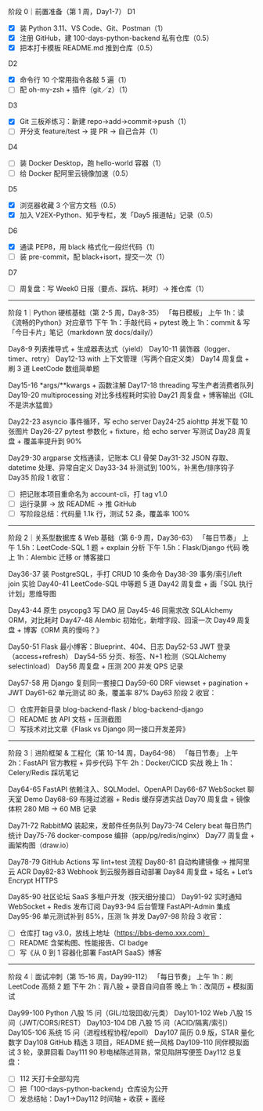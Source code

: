 阶段 0｜前置准备（第 1 周，Day1-7）
D1
- [X] 装 Python 3.11、VS Code、Git、Postman（1）
- [X] 注册 GitHub，建 100-days-python-backend 私有仓库（0.5）
- [X] 把本打卡模板 README.md 推到仓库（0.5）

D2
- [X] 命令行 10 个常用指令各敲 5 遍（1）
- [ ] 配 oh-my-zsh + 插件（git／z）（1）

D3
- [X] Git 三板斧练习：新建 repo→add→commit→push（1）
- [ ] 开分支 feature/test → 提 PR → 自己合并（1）

D4
- [ ] 装 Docker Desktop，跑 hello-world 容器（1）
- [ ] 给 Docker 配阿里云镜像加速（0.5）

D5
- [x] 浏览器收藏 3 个官方文档（0.5）
- [x] 加入 V2EX-Python、知乎专栏，发「Day5 报道帖」记录（0.5）

D6
- [x] 通读 PEP8，用 black 格式化一段烂代码（1）
- [ ] 装 pre-commit，配 black+isort，提交一次（1）

D7
- [ ] 周复盘：写 Week0 日报（要点、踩坑、耗时）→ 推仓库（1）

---

阶段 1｜Python 硬核基础（第 2-5 周，Day8-35）
「每日模板」
上午 1h：读《流畅的Python》对应章节
下午 1h：手敲代码 + pytest
晚上 1h：commit & 写「今日卡片」笔记（markdown 放 docs/daily/）

Day8-9  列表推导式 + 生成器表达式（yield）
Day10-11 装饰器（logger、timer、retry）
Day12-13 with 上下文管理（写两个自定义类）
Day14 周复盘 + 刷 3 道 LeetCode 数组简单题

Day15-16 *args/**kwargs + 函数注解
Day17-18 threading 写生产者消费者队列
Day19-20 multiprocessing 对比多线程耗时实验
Day21 周复盘 + 博客输出《GIL 不是洪水猛兽》

Day22-23 asyncio 事件循环，写 echo server
Day24-25 aiohttp 并发下载 10 张图片
Day26-27 pytest 参数化 + fixture，给 echo server 写测试
Day28 周复盘 + 覆盖率提升到 90%

Day29-30 argparse 文档通读，记账本 CLI 骨架
Day31-32 JSON 存取、datetime 处理、异常自定义
Day33-34 补测试到 100%，补黑色/排序钩子
Day35 阶段 1 收官：
- [ ] 把记账本项目重命名为 account-cli，打 tag v1.0
- [ ] 运行录屏 → 放 README → 推 GitHub
- [ ] 写阶段总结：代码量 1.1k 行，测试 52 条，覆盖率 100%

---

阶段 2｜关系型数据库 & Web 基础（第 6-9 周，Day36-63）
「每日节奏」
上午 1.5h：LeetCode-SQL 1 题 + explain 分析
下午 1.5h：Flask/Django 代码
晚上 1h：Alembic 迁移 or 博客接口

Day36-37 装 PostgreSQL，手打 CRUD 10 条命令
Day38-39 事务/索引/left join 实验
Day40-41 LeetCode-SQL 中等题 5 道
Day42 周复盘 + 画「SQL 执行计划」思维导图

Day43-44 原生 psycopg3 写 DAO 层
Day45-46 同需求改 SQLAlchemy ORM，对比耗时
Day47-48 Alembic 初始化，新增字段、回滚一次
Day49 周复盘 + 博客《ORM 真的慢吗？》

Day50-51 Flask 最小博客：Blueprint、404、日志
Day52-53 JWT 登录（access+refresh）
Day54-55 分页、标签、N+1 检测（SQLAlchemy selectinload）
Day56 周复盘 + 压测 200 并发 QPS 记录

Day57-58 用 Django 复刻同一套接口
Day59-60 DRF viewset + pagination + JWT
Day61-62 单元测试 80 条，覆盖率 87%
Day63 阶段 2 收官：
- [ ] 仓库开新目录 blog-backend-flask / blog-backend-django
- [ ] README 放 API 文档 + 压测截图
- [ ] 写技术对比文章《Flask vs Django 同一接口开发差异》

---

阶段 3｜进阶框架 & 工程化（第 10-14 周，Day64-98）
「每日节奏」
上午 2h：FastAPI 官方教程 + 异步代码
下午 2h：Docker/CICD 实战
晚上 1h：Celery/Redis 踩坑笔记

Day64-65 FastAPI 依赖注入、SQLModel、OpenAPI
Day66-67 WebSocket 聊天室 Demo
Day68-69 布隆过滤器 + Redis 缓存穿透实战
Day70 周复盘 + 镜像体积 280 MB → 60 MB 记录

Day71-72 RabbitMQ 装起来，发邮件任务队列
Day73-74 Celery beat 每日热门统计
Day75-76 docker-compose 编排（app/pg/redis/nginx）
Day77 周复盘 + 画架构图（draw.io）

Day78-79 GitHub Actions 写 lint+test 流程
Day80-81 自动构建镜像 → 推阿里云 ACR
Day82-83 Webhook 到云服务器自动部署
Day84 周复盘 + 域名 + Let’s Encrypt HTTPS

Day85-90 社区论坛 SaaS 多租户开发（按天细分接口）
Day91-92 实时通知 WebSocket + Redis 发布订阅
Day93-94 后台管理 FastAPI-Admin 集成
Day95-96 单元测试补到 85%，压测 1k 并发
Day97-98 阶段 3 收官：
- [ ] 仓库打 tag v3.0，放线上地址（https://bbs-demo.xxx.com）
- [ ] README 含架构图、性能报告、CI badge
- [ ] 写《从 0 到 1 容器化部署 FastAPI  SaaS》博客

---

阶段 4｜面试冲刺（第 15-16 周，Day99-112）
「每日节奏」
上午 1h：刷 LeetCode 高频 2 题
下午 2h：背八股 + 录音自问自答
晚上 1h：改简历 + 模拟面试

Day99-100 Python 八股 15 问（GIL/垃圾回收/元类）
Day101-102 Web 八股 15 问（JWT/CORS/REST）
Day103-104 DB 八股 15 问（ACID/隔离/索引）
Day105-106 系统 15 问（进程线程协程/epoll）
Day107 简历 0.9 版，STAR 量化数字
Day108 GitHub 精选 3 项目，README 统一风格
Day109-110 同伴模拟面试 3 轮，录屏回看
Day111 90 秒电梯陈述背熟，常见陷阱写便签
Day112 总复盘：
- [ ] 112 天打卡全部勾完
- [ ] 把「100-days-python-backend」仓库设为公开
- [ ] 发总结帖：Day1→Day112 时间轴 + 收获 + 面经
